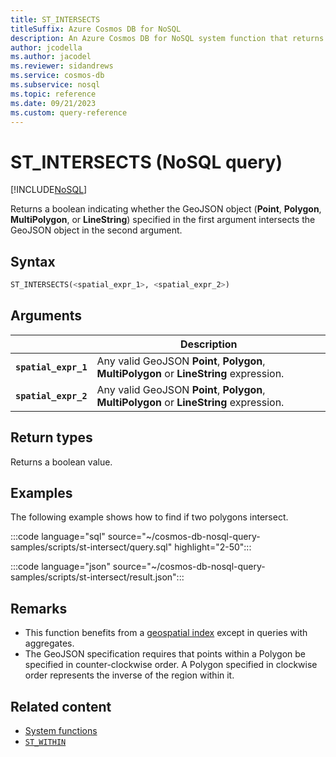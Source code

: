 ```yaml
---
title: ST_INTERSECTS
titleSuffix: Azure Cosmos DB for NoSQL
description: An Azure Cosmos DB for NoSQL system function that returns whether two GeoJSON objects intersect.
author: jcodella
ms.author: jacodel
ms.reviewer: sidandrews
ms.service: cosmos-db
ms.subservice: nosql
ms.topic: reference
ms.date: 09/21/2023
ms.custom: query-reference
---
```


# ST_INTERSECTS (NoSQL query)

[!INCLUDE[NoSQL](../../includes/appliesto-nosql.md)]

Returns a boolean indicating whether the GeoJSON object (**Point**, **Polygon**, **MultiPolygon**, or **LineString**) specified in the first argument intersects the GeoJSON object in the second argument.  

## Syntax

```sql
ST_INTERSECTS(<spatial_expr_1>, <spatial_expr_2>)  
```  

## Arguments

| | Description |
| --- | --- |
| **`spatial_expr_1`** | Any valid GeoJSON **Point**, **Polygon**, **MultiPolygon** or **LineString** expression. |
| **`spatial_expr_2`** | Any valid GeoJSON **Point**, **Polygon**, **MultiPolygon** or **LineString** expression. |

## Return types

Returns a boolean value.  

## Examples

The following example shows how to find if two polygons intersect.

:::code language="sql" source="~/cosmos-db-nosql-query-samples/scripts/st-intersect/query.sql" highlight="2-50":::

:::code language="json" source="~/cosmos-db-nosql-query-samples/scripts/st-intersect/result.json":::

## Remarks

- This function benefits from a [geospatial index](../../index-policy.md#spatial-indexes) except in queries with aggregates.
- The GeoJSON specification requires that points within a Polygon be specified in counter-clockwise order. A Polygon specified in clockwise order represents the inverse of the region within it.

## Related content

- [System functions](system-functions.yml)
- [`ST_WITHIN`](st-within.md)

